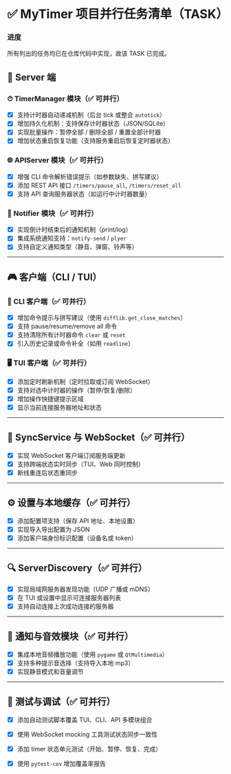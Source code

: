 
# ✅ MyTimer 项目并行任务清单（TASK）
### 进度
所有列出的任务均已在仓库代码中实现，故该 TASK 已完成。


## 🧠 Server 端

### ⏱ TimerManager 模块（✅ 可并行）

* [x] 支持计时器自动递减机制（后台 tick 或整合 `autotick`）
* [x] 增加持久化机制：支持保存计时器状态（JSON/SQLite）
* [x] 实现批量操作：暂停全部 / 删除全部 / 重置全部计时器
* [x] 增加状态重启恢复功能（支持服务重启后恢复定时器状态）

### 🌐 APIServer 模块（✅ 可并行）

* [x] 增强 CLI 命令解析错误提示（如参数缺失、拼写建议）
* [x] 添加 REST API 接口 `/timers/pause_all`, `/timers/reset_all`
* [x] 支持 API 查询服务器状态（如运行中计时器数量）

### 🔔 Notifier 模块（✅ 可并行）

* [x] 实现倒计时结束后的通知机制（print/log）
* [x] 集成系统通知支持：`notify-send` / `plyer`
* [x] 支持自定义通知类型（静音、弹窗、铃声等）

---

## 🎮 客户端（CLI / TUI）

### 🧾 CLI 客户端（✅ 可并行）

* [x] 增加命令提示与拼写建议（使用 `difflib.get_close_matches`）
* [x] 支持 pause/resume/remove all 命令
* [x] 支持清除所有计时器命令 `clear` 或 `reset`
* [x] 引入历史记录或命令补全（如用 `readline`）

### 🖥 TUI 客户端（✅ 可并行）

* [x] 添加定时刷新机制（定时拉取或订阅 WebSocket）
* [x] 支持对选中计时器的操作（暂停/恢复/删除）
* [x] 增加操作快捷键提示区域
* [x] 显示当前连接服务器地址和状态

---

## 🔁 SyncService 与 WebSocket（✅ 可并行）

* [x] 实现 WebSocket 客户端订阅服务端更新
* [x] 支持跨端状态实时同步（TUI、Web 同时控制）
* [x] 断线重连后状态重同步

---

## ⚙️ 设置与本地缓存（✅ 可并行）

* [x] 添加配置项支持（保存 API 地址、本地设置）
* [x] 实现导入导出配置为 JSON
* [x] 添加客户端身份标识配置（设备名或 token）

---

## 🔍 ServerDiscovery（✅ 可并行）

* [x] 实现局域网服务器发现功能（UDP 广播或 mDNS）
* [x] 在 TUI 或设置中显示可连接服务器列表
* [x] 支持自动连接上次成功连接的服务器

---

## 🔔 通知与音效模块（✅ 可并行）

* [x] 集成本地音频播放功能（使用 `pygame` 或 `QtMultimedia`）
* [x] 支持多种提示音选择（支持导入本地 mp3）
* [x] 实现静音模式和音量调节

---

## 🧪 测试与调试（✅ 可并行）

* [x] 添加自动测试脚本覆盖 TUI、CLI、API 多模块组合
* [x] 使用 WebSocket mocking 工具测试状态同步一致性
* [x] 添加 timer 状态单元测试（开始、暂停、恢复、完成）
* [x] 使用 `pytest-cov` 增加覆盖率报告

